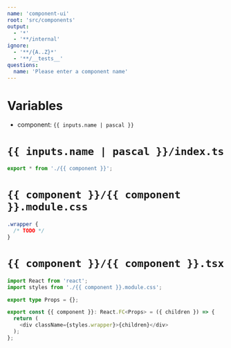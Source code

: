 ```yaml
---
name: 'component-ui'
root: 'src/components'
output:
  - '*'
  - '**/internal'
ignore:
  - '**/{A..Z}*'
  - '**/__tests__'
questions:
  name: 'Please enter a component name'
---
```


# Variables

- component: `{{ inputs.name | pascal }}`

# `{{ inputs.name | pascal }}/index.ts`

```typescript
export * from './{{ component }}';
```

# `{{ component }}/{{ component }}.module.css`

```css
.wrapper {
  /* TODO */
}
```

# `{{ component }}/{{ component }}.tsx`

```typescript
import React from 'react';
import styles from './{{ component }}.module.css';

export type Props = {};

export const {{ component }}: React.FC<Props> = ({ children }) => {
  return (
    <div className={styles.wrapper}>{children}</div>
  );
};
```
